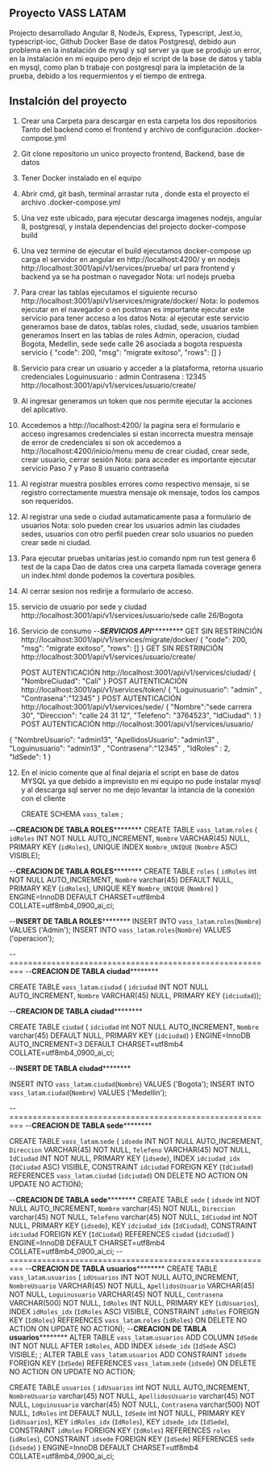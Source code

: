 ## Proyecto VASS LATAM

Projecto desarrollado Angular 8, NodeJs, Express, Typescript, Jest.io, typescript-ioc, Github
Docker Base de datos Postgresql, debido aun problema en la instalación de mysql y sql server
ya que se produjo un error, en la instalación en mi equipo pero dejo el script de la base
de datos y tabla en mysql,  como plan b  trabaje con postgresql para la impletación de la 
prueba, debido a los requermientos y el tiempo de entrega.

## Instalción del proyecto

1. Crear una Carpeta para descargar en esta carpeta los dos repositorios 
   Tanto del backend como el frontend y archivo de configuración .docker-compose.yml

2. Git clone repositorio un unico proyecto frontend, Backend, base de datos

3. Tener  Docker instalado en el equipo

4. Abrir cmd, git bash, terminal   arrastar ruta , donde esta el proyecto el
   archivo .docker-compose.yml

5. Una vez este ubicado, para  ejecutar  descarga imagenes nodejs, angular 8, 
   postgresql, y instala dependencias del projecto 
   docker-compose build

6. Una vez termine de ejecutar el build ejecutamos  docker-compose up
   carga el servidor en angular en http://localhost:4200/ y en nodejs 
   http://localhost:3001/api/v1/services/prueba/ url para frontend y backend
   ya se ha postman o navegador Nota: url nodejs prueba

7. Para crear las tablas ejecutamos el siguiente recurso http://localhost:3001/api/v1/services/migrate/docker/
   Nota: lo podemos ejecutar en el navegador o en postman es importante ejecutar este servicio para
   tener acceso a los datos 
   Nota: al ejecutar este servicio generamos base de datos, tablas roles, ciudad, sede, usuarios
   tambien generamos Insert en las tablas de roles Admin, operacion, ciudad Bogota, Medellin, 
   sede sede calle 26 asociada a bogota respuesta servicio
   {
    "code": 200,
    "msg": "migrate exitoso",
    "rows": []
   }

8. Servicio para crear un usuario y acceder a la plataforma, 
   retorna usuario credenciales Loguinusuario : admin
   Contrasena : 12345  http://localhost:3001/api/v1/services/usuario/create/

9. Al ingresar generamos un token que nos permite ejecutar la acciones del
   aplicativo.

9. Accedemos a http://localhost:4200/ la pagina sera el formulario e acceso ingresamos 
   credenciales si estan incorrecta muestra mensaje de error de credenciales 
   si son ok accedemos a http://localhost:4200/inicio/menu 
   menu de crear ciudad, crear sede, crear usuario, cerrar sesión 
   Nota: para acceder es importante ejecutar servicio Paso 7 y Paso 8 usuario contraseña


10. Al registrar muestra posibles errores como respectivo mensaje, si se registro correctamente muestra mensaje ok mensaje, 
    todos los campos son requeridos.

11. Al registrar una sede o ciudad autamaticamente pasa a formulario de usuarios 
    Nota: solo pueden crear los usuarios admin las ciudades sedes, usuarios con 
    otro perfil pueden crear solo usuarios no pueden crear sede ni ciudad.

12. Para ejecutar pruebas unitarias jest.io comando 
    npm run test genera 6 test 
    de la capa Dao de datos crea una carpeta llamada coverage genera un index.html donde podemos la covertura posibles.

13. Al cerrar sesion nos redirije a formulario de acceso.

14. servicio de usuario  por sede y ciudad
		http://localhost:3001/api/v1/services/usuario/sede calle 26/Bogota

15. Servicio de consumo
    --*********************SERVICIOS API******************************
    GET  SIN RESTRINCIÓN
    http://localhost:3001/api/v1/services/migrate/docker/ 
    {
       "code": 200,
       "msg": "migrate exitoso",
       "rows": []
    }
    GET SIN RESTRINCIÓN
    http://localhost:3001/api/v1/services/usuario/create/

    POST AUTENTICACIÓN 
    http://localhost:3001/api/v1/services/ciudad/
    {
      "NombreCiudad": "Cali"
    }
    POST AUTENTICACIÓN 
    http://localhost:3001/api/v1/services/token/
   {
    "Loguinusuario": "admin" , 
    "Contrasena":"12345" 
   }
   POST AUTENTICACIÓN 
   http://localhost:3001/api/v1/services/sede/
   {
    "Nombre":"sede carrera 30", 
    "Direccion": "calle 24 31 12", 
    "Telefeno": "3764523", 
    "IdCiudad": 1
   }
   POST AUTENTICACIÓN 
    http://localhost:3001/api/v1/services/usuario/

   {
    "NombreUsuario": "admin13", 
    "ApellidosUsuario": "admin13" , 
    "Loguinusuario": "admin13" , 
    "Contrasena":"12345" , 
    "IdRoles" : 2,
    "IdSede": 1
  }

12. En el inicio comente que al final dejaria el script en base de datos MYSQL ya 
    que debido a imprevisto en mi equipo no pude instalar mysql y al descarga sql server 
    no me dejo levantar la intancia de la conexión con el cliente
    
    CREATE SCHEMA `vass_talem` ;

--**************CREACION DE TABLA ROLES**********************
CREATE TABLE `vass_latam`.`roles` (
  `idRoles` INT NOT NULL AUTO_INCREMENT,
  `Nombre` VARCHAR(45) NULL,
  PRIMARY KEY (`idRoles`),
  UNIQUE INDEX `Nombre_UNIQUE` (`Nombre` ASC) VISIBLE);

--**************CREACION DE TABLA ROLES**********************
CREATE TABLE `roles` (
  `idRoles` int NOT NULL AUTO_INCREMENT,
  `Nombre` varchar(45) DEFAULT NULL,
  PRIMARY KEY (`idRoles`),
  UNIQUE KEY `Nombre_UNIQUE` (`Nombre`)
) ENGINE=InnoDB DEFAULT CHARSET=utf8mb4 COLLATE=utf8mb4_0900_ai_ci;

--**************INSERT DE TABLA ROLES**********************
INSERT INTO `vass_latam`.`roles`(`Nombre`) VALUES ('Admin');
INSERT INTO `vass_latam`.`roles`(`Nombre`) VALUES ('operacion');


--=========================================================
--**************CREACION DE TABLA ciudad**********************

CREATE TABLE `vass_latam`.`ciudad` (
  `idciudad` INT NOT NULL AUTO_INCREMENT,
  `Nombre` VARCHAR(45) NULL,
  PRIMARY KEY (`idciudad`));

--**************CREACION DE TABLA ciudad**********************

CREATE TABLE `ciudad` (
  `idciudad` int NOT NULL AUTO_INCREMENT,
  `Nombre` varchar(45) DEFAULT NULL,
  PRIMARY KEY (`idciudad`)
) ENGINE=InnoDB AUTO_INCREMENT=3 DEFAULT CHARSET=utf8mb4 COLLATE=utf8mb4_0900_ai_ci;

--**************INSERT DE TABLA ciudad**********************

INSERT INTO `vass_latam`.`ciudad`(`Nombre`) VALUES ('Bogota');
INSERT INTO `vass_latam`.`ciudad`(`Nombre`) VALUES ('Medellin');


--=========================================================
--**************CREACION DE TABLA sede**********************

CREATE TABLE `vass_latam`.`sede` (
  `idsede` INT NOT NULL AUTO_INCREMENT,
  `Direccion` VARCHAR(45) NOT NULL,
  `Telefeno` VARCHAR(45) NOT NULL,
  `IdCiudad` INT NOT NULL,
  PRIMARY KEY (`idsede`),
  INDEX `idciudad_idx` (`IdCiudad` ASC) VISIBLE,
  CONSTRAINT `idciudad`
    FOREIGN KEY (`IdCiudad`)
    REFERENCES `vass_latam`.`ciudad` (`idciudad`)
    ON DELETE NO ACTION
    ON UPDATE NO ACTION);

--**************CREACION DE TABLA sede**********************
CREATE TABLE `sede` (
  `idsede` int NOT NULL AUTO_INCREMENT,
  `Nombre` varchar(45) NOT NULL,
  `Direccion` varchar(45) NOT NULL,
  `Telefeno` varchar(45) NOT NULL,
  `IdCiudad` int NOT NULL,
  PRIMARY KEY (`idsede`),
  KEY `idciudad_idx` (`IdCiudad`),
  CONSTRAINT `idciudad` FOREIGN KEY (`IdCiudad`) REFERENCES `ciudad` (`idciudad`)
) ENGINE=InnoDB DEFAULT CHARSET=utf8mb4 COLLATE=utf8mb4_0900_ai_ci;
--=========================================================
--**************CREACION DE TABLA usuarios**********************
CREATE TABLE `vass_latam`.`usuarios` (
  `idUsuarios` INT NOT NULL AUTO_INCREMENT,
  `NombreUsuario` VARCHAR(45) NOT NULL,
  `ApellidosUsuario` VARCHAR(45) NOT NULL,
  `Loguinusuario` VARCHAR(45) NOT NULL,
  `Contrasena` VARCHAR(500) NOT NULL,
  `IdRoles` INT NULL,
  PRIMARY KEY (`idUsuarios`),
  INDEX `idRoles_idx` (`IdRoles` ASC) VISIBLE,
  CONSTRAINT `idRoles`
    FOREIGN KEY (`IdRoles`)
    REFERENCES `vass_latam`.`roles` (`idRoles`)
    ON DELETE NO ACTION
    ON UPDATE NO ACTION);
--**************CREACION DE TABLA usuarios**********************
ALTER TABLE `vass_latam`.`usuarios` 
ADD COLUMN `IdSede` INT NOT NULL AFTER `IdRoles`,
ADD INDEX `idsede_idx` (`IdSede` ASC) VISIBLE;
;
ALTER TABLE `vass_latam`.`usuarios` 
ADD CONSTRAINT `idsede`
  FOREIGN KEY (`IdSede`)
  REFERENCES `vass_latam`.`sede` (`idsede`)
  ON DELETE NO ACTION
  ON UPDATE NO ACTION;

CREATE TABLE `usuarios` (
  `idUsuarios` int NOT NULL AUTO_INCREMENT,
  `NombreUsuario` varchar(45) NOT NULL,
  `ApellidosUsuario` varchar(45) NOT NULL,
  `Loguinusuario` varchar(45) NOT NULL,
  `Contrasena` varchar(500) NOT NULL,
  `IdRoles` int DEFAULT NULL,
  `IdSede` int NOT NULL,
  PRIMARY KEY (`idUsuarios`),
  KEY `idRoles_idx` (`IdRoles`),
  KEY `idsede_idx` (`IdSede`),
  CONSTRAINT `idRoles` FOREIGN KEY (`IdRoles`) REFERENCES `roles` (`idRoles`),
  CONSTRAINT `idsede` FOREIGN KEY (`IdSede`) REFERENCES `sede` (`idsede`)
) ENGINE=InnoDB DEFAULT CHARSET=utf8mb4 COLLATE=utf8mb4_0900_ai_ci;
